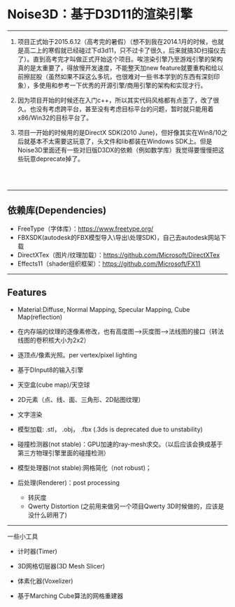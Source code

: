 # Noise3D：基于D3D11的渲染引擎 #
----------------------------------------------

1. 项目正式始于2015.6.12（高考完的暑假）（想不到我在2014.1月的时候，也就是高二上的寒假就已经碰过下d3d11，只不过卡了很久，后来就搞3D扫描仪去了）。直到高考完才叫做正式开始这个项目。唉渲染引擎乃至游戏引擎的架构真的是太重要了，得放慢开发速度，不能整天加new feature就要重构和给以前擦屁股（虽然如果不踩这么多坑，也很难对一些书本学到的东西有深刻印象），多使用和参考一下优秀的开源引擎/商用引擎的架构和实现才行。

2. 因为项目开始的时候还在入门c++，所以其实代码风格都有点歪了，改了很久。也没有考虑跨平台，甚至没有考虑目标平台的问题，暂时就只能用着x86/Win32的目标平台了。

3. 项目一开始的时候用的是DirectX SDK(2010 June)，但好像其实在Win8/10之后就基本不太需要这玩意了，头文件和lib都装在Windows SDK上。但是Noise3D里面还有一些对旧版D3DX的依赖（例如数学库）我觉得要慢慢把这些玩意deprecate掉了。
<br/>
<br/>

----------------------
##  依赖库(Dependencies)
* FreeType（字体库）：https://www.freetype.org/
* FBXSDK(autodesk的FBX模型导入\导出\处理SDK)，自己去autodesk网站下载
* DirectXTex（图片/纹理加载）：https://github.com/Microsoft/DirectXTex
* Effects11（shader组织框架）：https://github.com/Microsoft/FX11

----------------------

## Features
* Material:Diffuse, Normal Mapping, Specular Mapping, Cube Map(reflection)

* 在内存端的纹理的逐像素修改，也有高度图-->灰度图-->法线图的接口（转法线图的卷积核大小为2x2）

* 逐顶点/像素光照。per vertex/pixel lighting

* 基于DInput8的输入引擎

* 天空盒(cube map)/天空球

* 2D元素（点、线、面、三角形、2D贴图纹理）

* 文字渲染

* 模型加载: .stl， .obj， .fbx (.3ds is deprecated due to unstability)

* 碰撞检测器(not stable)：GPU加速的ray-mesh求交。（以后应该会换成基于第三方物理引擎里面的碰撞检测）

* 模型处理器(not stable):网格简化（not robust)；

* 后处理(Renderer)：post processing
    * 转灰度
    * Qwerty Distortion (之前用来做另一个项目Qwerty 3D时候做的，应该是没什么卵用了)

--------------------------------------------------

一些小工具

* 计时器(Timer)

* 3D网格切层器(3D Mesh Slicer)

* 体素化器(Voxelizer)

* 基于Marching Cube算法的网格重建器
